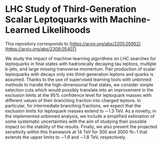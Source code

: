 # LHC Study of Third-Generation Scalar Leptoquarks with Machine-Learned Likelihoods

This repository corresponds to [https://arxiv.org/abs/2205.05952](https://arxiv.org/abs/2309.05407)

We study the impact of machine-learning algorithms on LHC searches for leptoquarks in final states with hadronically decaying tau leptons, multiple b-jets, and large missing transverse
momentum. Pair production of scalar leptoquarks with decays only into third-generation leptons and quarks is assumed. Thanks to the use of supervised learning tools with unbinned methods to handle the high-dimensional final states, we consider simple selection cuts which would possibly translate into an improvement in the exclusion limits at the 95% confidence level for leptoquark masses with different values of their branching fraction into charged leptons. In particular, for intermediate branching fractions, we expect that the exclusion limits for leptoquark masses extend to ∼1.3 TeV. As a novelty, in the implemented unbinned analysis, we include a simplified estimation of some systematic uncertainties with the aim of studying their possible impact on the stability of the results. Finally, we also present the projected sensitivity within this framework at 14 TeV for 300 and 3000 fb−1 that extends the upper limits to ∼1.6 and ∼1.8 TeV, respectively.
